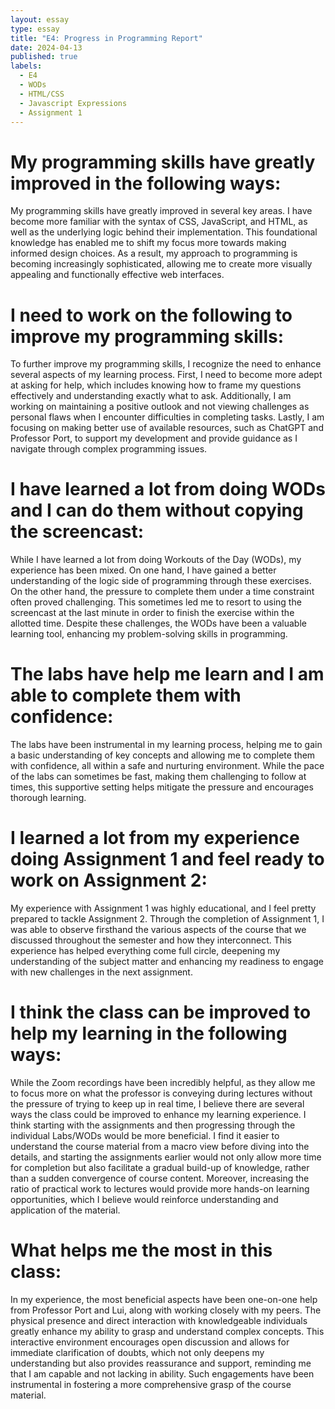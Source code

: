 ```yaml
---
layout: essay
type: essay
title: "E4: Progress in Programming Report"
date: 2024-04-13
published: true
labels:
  - E4
  - WODs
  - HTML/CSS
  - Javascript Expressions
  - Assignment 1
---
```


# My programming skills have greatly improved in the following ways:
<p>My programming skills have greatly improved in several key areas. I have become more familiar with the syntax of CSS, JavaScript, and HTML, as well as the underlying logic behind their implementation. This foundational knowledge has enabled me to shift my focus more towards making informed design choices. As a result, my approach to programming is becoming increasingly sophisticated, allowing me to create more visually appealing and functionally effective web interfaces.</p>

# I need to work on the following to improve my programming skills:
<p>To further improve my programming skills, I recognize the need to enhance several aspects of my learning process. First, I need to become more adept at asking for help, which includes knowing how to frame my questions effectively and understanding exactly what to ask. Additionally, I am working on maintaining a positive outlook and not viewing challenges as personal flaws when I encounter difficulties in completing tasks. Lastly, I am focusing on making better use of available resources, such as ChatGPT and Professor Port, to support my development and provide guidance as I navigate through complex programming issues.</p>

# I have learned a lot from doing WODs and I can do them without copying the screencast:
<p>While I have learned a lot from doing Workouts of the Day (WODs), my experience has been mixed. On one hand, I have gained a better understanding of the logic side of programming through these exercises. On the other hand, the pressure to complete them under a time constraint often proved challenging. This sometimes led me to resort to using the screencast at the last minute in order to finish the exercise within the allotted time. Despite these challenges, the WODs have been a valuable learning tool, enhancing my problem-solving skills in programming.</p>

# The labs have help me learn and I am able to complete them with confidence:
<p>The labs have been instrumental in my learning process, helping me to gain a basic understanding of key concepts and allowing me to complete them with confidence, all within a safe and nurturing environment. While the pace of the labs can sometimes be fast, making them challenging to follow at times, this supportive setting helps mitigate the pressure and encourages thorough learning.</p>

# I learned a lot from my experience doing Assignment 1 and feel ready to work on Assignment 2:
<p>My experience with Assignment 1 was highly educational, and I feel pretty prepared to tackle Assignment 2. Through the completion of Assignment 1, I was able to observe firsthand the various aspects of the course that we discussed throughout the semester and how they interconnect. This experience has helped everything come full circle, deepening my understanding of the subject matter and enhancing my readiness to engage with new challenges in the next assignment.</p>

# I think the class can be improved to help my learning in the following ways:
<p>While the Zoom recordings have been incredibly helpful, as they allow me to focus more on what the professor is conveying during lectures without the pressure of trying to keep up in real time, I believe there are several ways the class could be improved to enhance my learning experience. I think starting with the assignments and then progressing through the individual Labs/WODs would be more beneficial. I find it easier to understand the course material from a macro view before diving into the details, and starting the assignments earlier would not only allow more time for completion but also facilitate a gradual build-up of knowledge, rather than a sudden convergence of course content. Moreover, increasing the ratio of practical work to lectures would provide more hands-on learning opportunities, which I believe would reinforce understanding and application of the material.</p>

# What helps me the most in this class:
<p>In my experience, the most beneficial aspects have been one-on-one help from Professor Port and Lui, along with working closely with my peers. The physical presence and direct interaction with knowledgeable individuals greatly enhance my ability to grasp and understand complex concepts. This interactive environment encourages open discussion and allows for immediate clarification of doubts, which not only deepens my understanding but also provides reassurance and support, reminding me that I am capable and not lacking in ability. Such engagements have been instrumental in fostering a more comprehensive grasp of the course material.</p>
